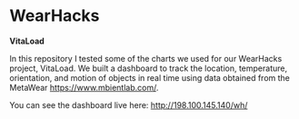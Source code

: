 # WearHacks

**VitaLoad** 

In this repository I tested some of the charts we used for our WearHacks project, VitaLoad. We built a dashboard to
track the location, temperature, orientation, and motion of objects in real time using data obtained from the MetaWear
https://www.mbientlab.com/.

You can see the dashboard live here: http://198.100.145.140/wh/

